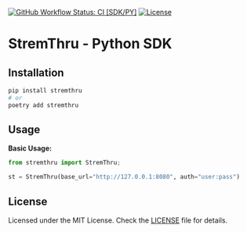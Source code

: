 [![GitHub Workflow Status: CI [SDK/PY]](https://img.shields.io/github/actions/workflow/status/MunifTanjim/stremthru/ci-sdk-py.yml?branch=main&label=CI%20%5BSDK%2FPY%5D&style=for-the-badge)](https://github.com/MunifTanjim/stremthru/actions/workflows/ci-sdk-py.yml)
[![License](https://img.shields.io/github/license/MunifTanjim/stremthru?style=for-the-badge)](https://github.com/MunifTanjim/stremthru/blob/main/sdk/py/LICENSE)

# StremThru - Python SDK

## Installation

```sh
pip install stremthru
# or
poetry add stremthru
```

## Usage

**Basic Usage:**

```py
from stremthru import StremThru;

st = StremThru(base_url="http://127.0.0.1:8080", auth="user:pass")
```

## License

Licensed under the MIT License. Check the [LICENSE](./LICENSE) file for details.

